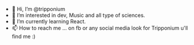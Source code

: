 - 👋 Hi, I’m @tripponium
- 👀 I’m interested in dev, Music and all type of sciences.
- 🌱 I’m currently learning React.
- 📫 How to reach me ... on fb or any social media look for Tripponium u'll find me :)

<!---
tripponium/tripponium is a ✨ special ✨ repository because its `README.md` (this file) appears on your GitHub profile.
You can click the Preview link to take a look at your changes.
--->
